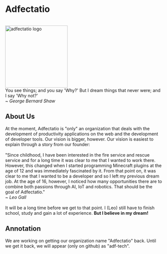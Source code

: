 # Adfectatio
<br>
<img src="https://i.ibb.co/W0H16N8/logo-green-bg-removebg-preview.png" alt="adfectatio logo" width=200px>
<br>
You see things; and you say 'Why?' But I dream things that never were; and I say 'Why not?'<br>
<i>~ George Bernard Shaw</i>

## About Us
At the moment, Adfectatio is "only" an organization that deals with the development of productivity applications on the web and the development of developer tools. Our vision is bigger, however. Our vision is easiest to explain through a story from our founder:
<br>
<br>
"Since childhood, I have been interested in the fire service and rescue service and for a long time it was clear to me that I wanted to work there. However, this changed when I started programming Minecraft plugins at the age of 12 and was immediately fascinated by it. From that point on, it was clear to me that I wanted to be a developer and so I left my previous dream job. At the age of 16, however, I noticed how many opportunities there are to combine both passions through AI, IoT and robotics. That should be the goal of Adfectatio."<br>
<i>~ Leo Gall</i>
<br>
<br>
It will be a long time before we get to that point. I (Leo) still have to finish school, study and gain a lot of experience. **But I believe in my dream!**

## Annotation
We are working on getting our organization name "Adfectatio" back. Until we get it back, we will appear (only on github) as "adf-tech".
